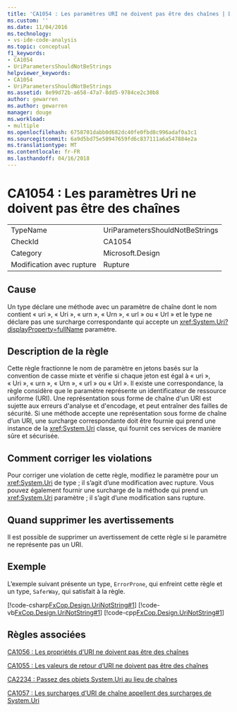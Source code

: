 ```yaml
---
title: 'CA1054 : Les paramètres URI ne doivent pas être des chaînes | Documents Microsoft'
ms.custom: ''
ms.date: 11/04/2016
ms.technology:
- vs-ide-code-analysis
ms.topic: conceptual
f1_keywords:
- CA1054
- UriParametersShouldNotBeStrings
helpviewer_keywords:
- CA1054
- UriParametersShouldNotBeStrings
ms.assetid: 8e99d72b-a658-47a7-8dd5-9784ce2c30b8
author: gewarren
ms.author: gewarren
manager: douge
ms.workload:
- multiple
ms.openlocfilehash: 6758701dabb0d682dc40fe0fbd8c996adaf0a3c1
ms.sourcegitcommit: 6a9d5bd75e50947659fd6c837111a6a547884e2a
ms.translationtype: MT
ms.contentlocale: fr-FR
ms.lasthandoff: 04/16/2018
---
```

# <a name="ca1054-uri-parameters-should-not-be-strings"></a>CA1054 : Les paramètres Uri ne doivent pas être des chaînes
|||  
|-|-|  
|TypeName|UriParametersShouldNotBeStrings|  
|CheckId|CA1054|  
|Category|Microsoft.Design|  
|Modification avec rupture|Rupture|  
  
## <a name="cause"></a>Cause  
 Un type déclare une méthode avec un paramètre de chaîne dont le nom contient « uri », « Uri », « urn », « Urn », « url » ou « Url » et le type ne déclare pas une surcharge correspondante qui accepte un <xref:System.Uri?displayProperty=fullName> paramètre.  
  
## <a name="rule-description"></a>Description de la règle  
 Cette règle fractionne le nom de paramètre en jetons basés sur la convention de casse mixte et vérifie si chaque jeton est égal à « uri », « Uri », « urn », « Urn », « url » ou « Url ». Il existe une correspondance, la règle considère que le paramètre représente un identificateur de ressource uniforme (URI). Une représentation sous forme de chaîne d'un URI est sujette aux erreurs d'analyse et d'encodage, et peut entraîner des failles de sécurité. Si une méthode accepte une représentation sous forme de chaîne d’un URI, une surcharge correspondante doit être fournie qui prend une instance de la <xref:System.Uri> classe, qui fournit ces services de manière sûre et sécurisée.  
  
## <a name="how-to-fix-violations"></a>Comment corriger les violations  
 Pour corriger une violation de cette règle, modifiez le paramètre pour un <xref:System.Uri> de type ; il s’agit d’une modification avec rupture. Vous pouvez également fournir une surcharge de la méthode qui prend un <xref:System.Uri> paramètre ; il s’agit d’une modification sans rupture.  
  
## <a name="when-to-suppress-warnings"></a>Quand supprimer les avertissements  
 Il est possible de supprimer un avertissement de cette règle si le paramètre ne représente pas un URI.  
  
## <a name="example"></a>Exemple  
 L’exemple suivant présente un type, `ErrorProne`, qui enfreint cette règle et un type, `SaferWay`, qui satisfait à la règle.  
  
 [!code-csharp[FxCop.Design.UriNotString#1](../code-quality/codesnippet/CSharp/ca1054-uri-parameters-should-not-be-strings_1.cs)]
 [!code-vb[FxCop.Design.UriNotString#1](../code-quality/codesnippet/VisualBasic/ca1054-uri-parameters-should-not-be-strings_1.vb)]
 [!code-cpp[FxCop.Design.UriNotString#1](../code-quality/codesnippet/CPP/ca1054-uri-parameters-should-not-be-strings_1.cpp)]  
  
## <a name="related-rules"></a>Règles associées  
 [CA1056 : Les propriétés d’URI ne doivent pas être des chaînes](../code-quality/ca1056-uri-properties-should-not-be-strings.md)  
  
 [CA1055 : Les valeurs de retour d’URI ne doivent pas être des chaînes](../code-quality/ca1055-uri-return-values-should-not-be-strings.md)  
  
 [CA2234 : Passez des objets System.Uri au lieu de chaînes](../code-quality/ca2234-pass-system-uri-objects-instead-of-strings.md)  
  
 [CA1057 : Les surcharges d’URI de chaîne appellent des surcharges de System.Uri](../code-quality/ca1057-string-uri-overloads-call-system-uri-overloads.md)